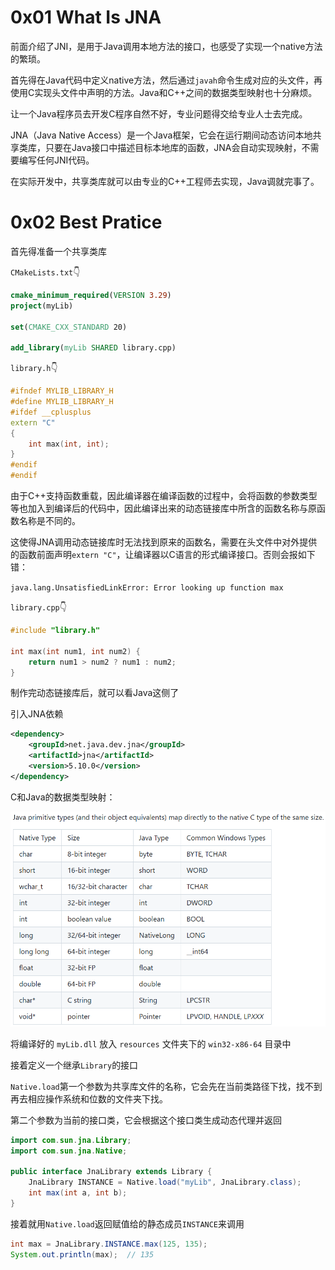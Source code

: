 # 0x01 What Is JNA

前面介绍了JNI，是用于Java调用本地方法的接口，也感受了实现一个native方法的繁琐。

首先得在Java代码中定义native方法，然后通过`javah`命令生成对应的头文件，再使用C实现头文件中声明的方法。Java和C++之间的数据类型映射也十分麻烦。

让一个Java程序员去开发C程序自然不好，专业问题得交给专业人士去完成。

JNA（Java Native Access）是一个Java框架，它会在运行期间动态访问本地共享类库，只要在Java接口中描述目标本地库的函数，JNA会自动实现映射，不需要编写任何JNI代码。

在实际开发中，共享类库就可以由专业的C++工程师去实现，Java调就完事了。

# 0x02 Best Pratice

首先得准备一个共享类库

`CMakeLists.txt`👇

```cmake
cmake_minimum_required(VERSION 3.29)
project(myLib)

set(CMAKE_CXX_STANDARD 20)

add_library(myLib SHARED library.cpp)
```

`library.h`👇

```cpp
#ifndef MYLIB_LIBRARY_H
#define MYLIB_LIBRARY_H
#ifdef __cplusplus
extern "C"
{
    int max(int, int);
}
#endif
#endif
```

由于C++支持函数重载，因此编译器在编译函数的过程中，会将函数的参数类型等也加入到编译后的代码中，因此编译出来的动态链接库中所含的函数名称与原函数名称是不同的。

这使得JNA调用动态链接库时无法找到原来的函数名，需要在头文件中对外提供的函数前面声明`extern "C"`，让编译器以C语言的形式编译接口。否则会报如下错：

`java.lang.UnsatisfiedLinkError: Error looking up function max`

`library.cpp`👇

```cpp
#include "library.h"

int max(int num1, int num2) {
    return num1 > num2 ? num1 : num2;
}
```

制作完动态链接库后，就可以看Java这侧了

引入JNA依赖

```xml
<dependency>
    <groupId>net.java.dev.jna</groupId>
    <artifactId>jna</artifactId>
    <version>5.10.0</version>
</dependency>
```

C和Java的数据类型映射：

![image-20240928170247288](./../.gitbook/assets/image-20240928170247288.png)

将编译好的 `myLib.dll` 放入 `resources` 文件夹下的 `win32-x86-64` 目录中

接着定义一个继承`Library`的接口

`Native.load`第一个参数为共享库文件的名称，它会先在当前类路径下找，找不到再去相应操作系统和位数的文件夹下找。

第二个参数为当前的接口类，它会根据这个接口类生成动态代理并返回

```java
import com.sun.jna.Library;
import com.sun.jna.Native;

public interface JnaLibrary extends Library {
    JnaLibrary INSTANCE = Native.load("myLib", JnaLibrary.class);
    int max(int a, int b);
}
```

接着就用`Native.load`返回赋值给的静态成员`INSTANCE`来调用

```java
int max = JnaLibrary.INSTANCE.max(125, 135);
System.out.println(max);  // 135
```











